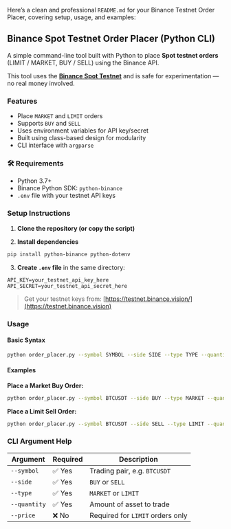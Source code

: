 Here’s a clean and professional `README.md` for your Binance Testnet Order Placer, covering setup, usage, and examples:

## Binance Spot Testnet Order Placer (Python CLI)

A simple command-line tool built with Python to place **Spot testnet orders** (LIMIT / MARKET, BUY / SELL) using the Binance API.

This tool uses the **[Binance Spot Testnet](https://testnet.binance.vision/)** and is safe for experimentation — no real money involved.

### Features

* Place `MARKET` and `LIMIT` orders
* Supports `BUY` and `SELL`
* Uses environment variables for API key/secret
* Built using class-based design for modularity
* CLI interface with `argparse`

### 🛠 Requirements

* Python 3.7+
* Binance Python SDK: `python-binance`
* `.env` file with your testnet API keys

### Setup Instructions

1. **Clone the repository (or copy the script)**

2. **Install dependencies**

```bash
pip install python-binance python-dotenv
```

3. **Create `.env` file** in the same directory:

```
API_KEY=your_testnet_api_key_here
API_SECRET=your_testnet_api_secret_here
```

> Get your testnet keys from: [https://testnet.binance.vision/](https://testnet.binance.vision)

### Usage

#### Basic Syntax

```bash
python order_placer.py --symbol SYMBOL --side SIDE --type TYPE --quantity QUANTITY [--price PRICE]
```

#### Examples

**Place a Market Buy Order:**

```bash
python order_placer.py --symbol BTCUSDT --side BUY --type MARKET --quantity 0.001
```

**Place a Limit Sell Order:**

```bash
python order_placer.py --symbol BTCUSDT --side SELL --type LIMIT --quantity 0.001 --price 70000
```

###  CLI Argument Help

| Argument     | Required | Description                      |
| ------------ | -------- | -------------------------------- |
| `--symbol`   | ✅ Yes    | Trading pair, e.g. `BTCUSDT`     |
| `--side`     | ✅ Yes    | `BUY` or `SELL`                  |
| `--type`     | ✅ Yes    | `MARKET` or `LIMIT`              |
| `--quantity` | ✅ Yes    | Amount of asset to trade         |
| `--price`    | ❌ No     | Required for `LIMIT` orders only |



